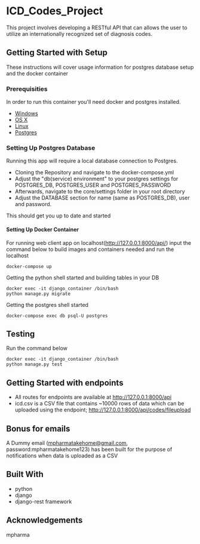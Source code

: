 # ICD_Codes_Project

This project involves developing a RESTful API that can allows the user
to utilize an internationally recognized set of diagnosis codes.

## Getting Started with Setup

These instructions will cover usage information for postgres database setup and the docker container 

### Prerequisities

In order to run this container you'll need docker and postgres installed.

* [Windows](https://docs.docker.com/windows/started)
* [OS X](https://docs.docker.com/mac/started/)
* [Linux](https://docs.docker.com/linux/started/)
* [Postgres](https://www.postgresql.org/download/)

### Setting Up Postgres Database
Running this app will require a local database connection to Postgres. 

* Cloning the Repository and navigate to the docker-compose.yml
* Adjust the "db(service) environment" to your postgres settings for POSTGRES_DB, POSTGRES_USER and POSTGRES_PASSWORD
* Afterwards, navigate to the core/settings folder in your root directory
* Adjust the DATABASE section for name (same as POSTGRES_DB), user and password.

This should get you up to date and started

#### Setting Up Docker Container

For running web client app on localhost(http://127.0.0.1:8000/api/) input the command below
to build images and containers needed and run the localhost

```shell
docker-compose up
```

Getting the python shell started and building tables in your DB

```shell
docker exec -it django_container /bin/bash
python manage.py migrate
```

Getting the postgres shell started

```shell
docker-compose exec db psql-U postgres
```

## Testing
Run the command below

```shell
docker exec -it django_container /bin/bash
python manage.py test
```

## Getting Started with endpoints
* All routes for endpoints are available at http://127.0.0.1:8000/api
* icd.csv is a CSV file that contains ~10000 rows of data which can be uploaded using the endpoint; http://127.0.0.1:8000/api/codes/fileupload

## Bonus for emails
A Dummy email (mpharmatakehome@gmail.com, password:mpharmatakehome123) has been built for the purpose of notifications when 
data is uploaded as a CSV

## Built With

* python
* django
* django-rest framework

## Acknowledgements
mpharma

